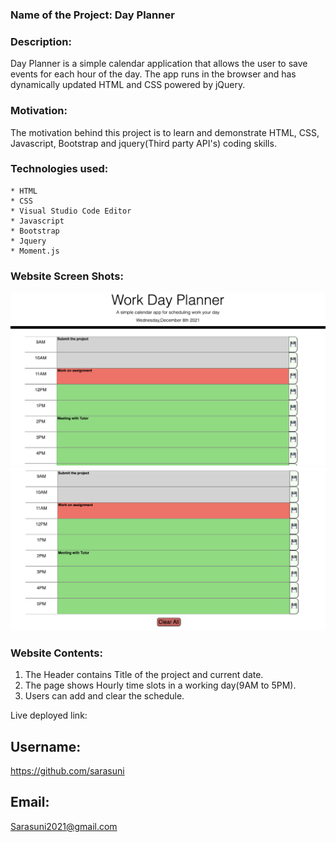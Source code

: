 
### Name of the Project: Day Planner ###

### Description: ###
Day Planner is a simple calendar application that allows the user to save events for each hour of the day. The app runs in the browser and has dynamically updated HTML and CSS powered by jQuery.

### Motivation: ###
The motivation behind this project is to learn and demonstrate HTML, CSS, Javascript, Bootstrap and jquery(Third party API's) coding skills.

### Technologies used: ###
    * HTML
    * CSS
    * Visual Studio Code Editor
    * Javascript
    * Bootstrap
    * Jquery
    * Moment.js

### Website Screen Shots: ###
![image](./Screenshots/screenshot-1.png)
![image](./Screenshots/screenshot-2.png)

### Website Contents: ###

1. The Header contains Title of the project and current date.
2. The page shows Hourly time slots in a working day(9AM to 5PM).
3. Users can add and clear the schedule.

Live deployed link:

## Username:

https://github.com/sarasuni

## Email:

Sarasuni2021@gmail.com



